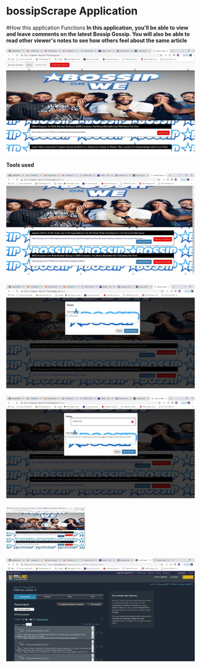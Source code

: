 # bossipScrape Application 


#How this application Functions
**In this application, you'll be able to view and leave comments on the latest Bossip Gossip. You will also be able to read other viewer's notes to see how others feel about the same article**

![Image of App](https://github.com/keefske2000/bossipScrape/blob/master/public/img/homePage.jpg)

**Tools used**

![Image of App](https://github.com/keefske2000/bossipScrape/blob/master/public/img/savedArticles.jpg)


![Image of App](https://github.com/keefske2000/bossipScrape/blob/master/public/img/notePhoto.jpg)


![Image of App](https://github.com/keefske2000/bossipScrape/blob/master/public/img/newNote.jpg)


![Image of App](https://github.com/keefske2000/bossipScrape/blob/master/public/img/savedButton.jpg)


![Image of App](https://github.com/keefske2000/bossipScrape/blob/master/public/img/mongoLab.jpg)